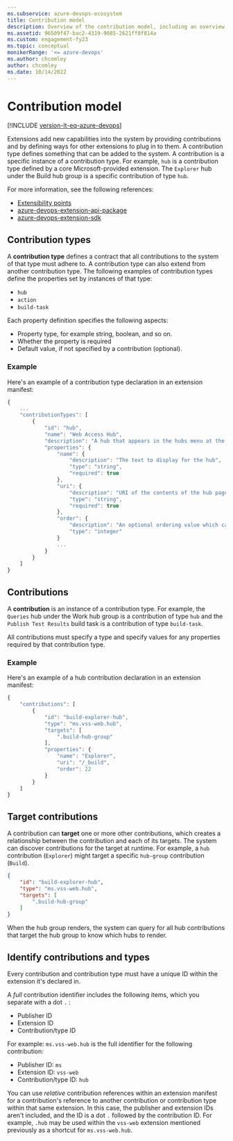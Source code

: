 ```yaml
---
ms.subservice: azure-devops-ecosystem
title: Contribution model
description: Overview of the contribution model, including an overview of contributions, types, and targeting other contributions for Azure DevOps.
ms.assetid: 96509f47-bac2-4319-9085-2621ff8f814a
ms.custom: engagement-fy23
ms.topic: conceptual
monikerRange: '<= azure-devops'
ms.author: chcomley
author: chcomley
ms.date: 10/14/2022
---
```


# Contribution model

[!INCLUDE [version-lt-eq-azure-devops](../../includes/version-lt-eq-azure-devops.md)]

Extensions add new capabilities into the system by providing contributions and by defining ways for other extensions to plug in to them. A contribution type defines something that can be added to the system. A contribution is a specific instance of a contribution type. For example, `hub` is a contribution type defined by a core Microsoft-provided extension. The `Explorer` hub under the Build hub group is a specific contribution of type `hub`.

For more information, see the following references:
- [Extensibility points](../reference/targets/overview.md) 
- [azure-devops-extension-api-package](/javascript/api/azure-devops-extension-api/?source=recommendations) 
- [azure-devops-extension-sdk](/javascript/api/azure-devops-extension-sdk/)

## Contribution types

A **contribution type** defines a contract that all contributions to the system of that type must adhere to. A contribution type can also extend from another contribution type. The following examples of contribution types define the properties set by instances of that type:
- `hub`
- `action`
- `build-task`

Each property definition specifies the following aspects:
- Property type, for example string, boolean, and so on.
- Whether the property is required
- Default value, if not specified by a contribution (optional). 

### Example

Here's an example of a contribution type declaration in an extension manifest:
  
```js
{
    ...
    "contributionTypes": [
        {
            "id": "hub",
            "name": "Web Access Hub",
            "description": "A hub that appears in the hubs menu at the top of web pages.",
            "properties": {
                "name": {
                    "description": "The text to display for the hub",
                    "type": "string",
                    "required": true
                },
                "uri": {
                    "description": "URI of the contents of the hub page",
                    "type": "string",
                    "required": true
                },
                "order": {
                    "description": "An optional ordering value which can indicate in which position to place the hub within the hub group",
                    "type": "integer"
                }
				...
            }
        }
    ]
}
```

## Contributions

A **contribution** is an instance of a contribution type. For example, the `Queries` hub under the Work hub group is a contribution of type `hub` and the `Publish Test Results` build task is a contribution of type `build-task`. 

All contributions must specify a type and specify values for any properties required by that contribution type.

### Example

Here's an example of a hub contribution declaration in an extension manifest:

```js
{
    "contributions": [
        {
            "id": "build-explorer-hub",
            "type": "ms.vss-web.hub",
            "targets": [
                ".build-hub-group"
            ],
            "properties": {
                "name": "Explorer",
                "uri": "/_build",
                "order": 22
            }
        }
    ]
}
```

## Target contributions

A contribution can **target** one or more other contributions, which creates a relationship between the contribution and each of its targets. The system can discover contributions for the target at runtime. For example, a `hub` contribution (`Explorer`) might target a specific `hub-group` contribution (`Build`). 

```json
{
    "id": "build-explorer-hub",
    "type": "ms.vss-web.hub",
    "targets": [
        ".build-hub-group"
    ]
}
```

When the hub group renders, the system can query for all hub contributions that target the hub group to know which hubs to render.
## Identify contributions and types

Every contribution and contribution type must have a unique ID within the extension it's declared in. 

A *full* contribution identifier includes the following items, which you separate with a dot `.` :
- Publisher ID
- Extension ID
- Contribution/type ID

For example: `ms.vss-web.hub` is the full identifier for the following contribution:
- Publisher ID: `ms`
- Extension ID: `vss-web`
- Contribution/type ID: `hub`

You can use *relative* contribution references within an extension manifest for a contribution's reference to another contribution or contribution type within that same extension. In this case, the publisher and extension IDs aren't included, and the ID is a dot `.` followed by the contribution ID. For example, `.hub` may be used within the `vss-web` extension mentioned previously as a shortcut for `ms.vss-web.hub`.
